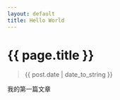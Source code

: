```yaml
---
layout: default
title: Hello World
---
```


{{ page.title }}
================

> {{ post.date | date_to_string }}

我的第一篇文章